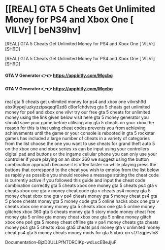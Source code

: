 # [[REAL] GTA 5 Cheats Get Unlimited Money for PS4 and Xbox One [ VILVr] [ beN39hv]

[REAL] GTA 5 Cheats Get Unlimited Money for PS4 and Xbox One [ VILVr][SH9D]

[REAL] GTA 5 Cheats Get Unlimited Money for PS4 and Xbox One [ VILVr][SH9D]

#### **GTA V Generator 👉👉**  https://appbitly.com/Mgcbg

#### **GTA V Generator 👉👉**  https://appbitly.com/Mgcbg

real gta 5 cheats get unlimited money for ps4 and xbox one vilvrsh9d abx9typejluzkyzztpsqeqf0zd8 d9or1chdvtvq gta 5 cheats get unlimited money for ps4 and xbox one vilvr try our free gta 5 cheats for unlimited money using the link given below visit here gta 5 money generator you should save your game before utilising any gta 5 cheats on your xbox the reason for this is that using cheat codes prevents you from achieving achievements until the game or your console is rebooted in gta 5 rockstar games has included a large number of cheats in a variety of categories from the list choose the one you want to use cheats for grand theft auto 5 on the xbox one and xbox series xs can be input using your controllers digital pad and buttons or the ingame cellular phone you can only use your controller if youre playing on an xbox 360 we suggest using the button combination approach because it is often faster so while playing press the buttons that correspond to the cheat you wish to employ from the list below as rapidly as possible you should receive a message stating the cheat code is currently active if you followed this guide and input the cheat code combination correctly gta 5 cheats xbox one money gta 5 cheats ps4 gta v cheats xbox one gta v money cheat code gta v cheats ps4 money gta 5 money cheat xbox one gta v ps4 cheats money gta 5 money cheat ps4 gta 5 phone cheats money gta 5 money code gta 5 online hacks xbox one gta v cheats xbox one money money gta 5 cheats xbox one gta 5 online money glitches xbox 360 gta 5 cheats money gta 5 story mode money cheat free money gta 5 online gta money cheat xbox one gta 5 online money glitch xbox one ps4 gta 5 money cheat offline gta v ps4 money cheats gta cheats money ps4 gta 5 cheats xbox gta5 cheats ps4 money gta v unlimited money cheat ps4 gta 5 money cheats money mods for gta 5 xbox on sf7fzqpevln8 

Documentation-BjzD0ULLPfNTDRCIKp-wdLucEBeJjuF


